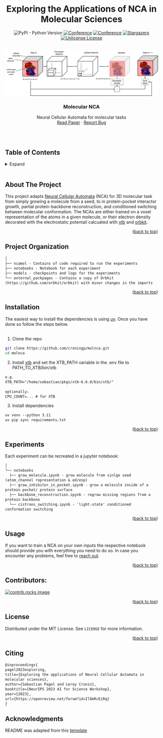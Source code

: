 <!-- SHIEDS -->
<a id="readme-top"></a>
<div align="center">    

# Exploring the Applications of NCA in Molecular Sciences  

![PyPI - Python Version][python-shield]
[![Conference][conference-shield]][conference-url]
[![Conference][contributors-shield]][contributors-url]
[![Stargazers][stars-shield]][stars-url]
[![Unlicense License][license-shield]][license-url]

</div>

<!-- PROJECT LOGO -->
<br />
<div align="center">
  <a href="https://github.com/croningp/molnca">
    <img src="assets/concept.png" alt="Logo">
  </a>

  <h3 align="center">Molecular NCA</h3>

  <p align="center">
    Neural Cellular Automata for molecular tasks
    <br />
    <a href="https://openreview.net/pdf?id=Il8mRcEiRq">Read Paper</a>
    ·
    <a href="https://github.com/croningp/molnca/issues/new?labels=bug&template=bug-report---.md">Report Bug</a>
  </p>
  </br></br>
</div>

<!-- TOC -->
## Table of Contents
<details>
  <summary>Expand</summary>
  <ol>
    <li>
      <a href="#about-the-project">About the project</a>
    </li>
    <li>
      <a href="#project-organization">Project Organization</a>
    </li>
    <li>
      <a href="#installation">Installation</a>
    </li>
    <li><a href="#experiments">Experiments</a></li>
    <li><a href="#usage">Usage</a></li>
    <li><a href="#contributors">Contributors</a></li>
    <li><a href="#license">License</a></li>
    <li><a href="#citing">Citing</a></li>
    <li><a href="#acknowledgments">Acknowledgments</a></li>
  </ol>
</details>
</br>

<!-- ABOUT THE PROJECT -->
## About The Project

This project adapts [Neural Cellular Automata](https://arxiv.org/abs/2103.08737) (NCA) for 3D molecular task from simply growing a molecule from a seed, to in protein-pocket interactor growth, partial protein-backbone reconstruction, and conditioned switching between molecular conformation. The NCAs are either trained on a voxel representation of the atoms in a given molecule, or their electron density decorated with the electrostatic potentail calcuated with [xtb](https://github.com/grimme-lab/xtb) and [orbkit](https://github.com/orbkit/orbkit).

<p align="right">(<a href="#readme-top">back to top</a>)</p>

## Project Organization

```
│
├── ncamol - Contains of code required to run the experiments
├── notebooks - Notebook for each experiment
├── models - checkpoints and logs for the experiments
└── external_packpages - Contains a copy of Orbkit (https://github.com/orbkit/orbkit) with minor changes in the imports

```

<p align="right">(<a href="#readme-top">back to top</a>)</p>

<!-- Installation -->
## Installation
The easiest way to install the dependencies is using [uv](https://docs.astral.sh/uv/getting-started/installation/#standalone-installer). Once you have done so follow the steps below.
</br></br>

1. Clone the repo
```sh
git clone https://github.com/croningp/molnca.git
cd molnca
```

2. Install [xtb](https://xtb-docs.readthedocs.io/en/latest/setup.html) and set the XTB_PATH variable in the .env file to PATH_TO_XTB/bin/xtb
```.env
e.g.
XTB_PATH="/home/sebastian/pkgs/xtb-6.6.0/bin/xtb/"

optionally:
CPU_COUNT=... # for XTB
```

3. Install dependencies
```
uv venv --python 3.11
uv pip sync requirements.txt
```


<p align="right">(<a href="#readme-top">back to top</a>)</p>


<!-- Experiments -->
## Experiments

Each experiment can be recreated in a jupyter notebook:

```
│
└── notebooks
  ├── grow_molecule.ipynb - grow molecule from sinlge seed (atom_channel representation & ed/esp)
  ├── grow_inhibitor_in_pocket.ipynb - grow a molecule inside of a protein pocket/ protein surface
  ├── backbone_reconstruction.ipynb - regrow missing regions from a protein backbone
  └── cistrans_switching.ipynb - 'light-state' conditioned conformation switching 
```

<p align="right">(<a href="#readme-top">back to top</a>)</p>



<!-- USAGE EXAMPLES -->
## Usage

If you want to train a NCA on your own inputs the respective notebook should provide you with everything you need to do so. In case you encounter any problems, feel free to [reach out](mailto:pagel.sebastian.1@gmail.com?subject=[GitHub]).

<p align="right">(<a href="#readme-top">back to top</a>)</p>


## Contributors:

<a href="https://github.com/croningp/molnca/graphs/contributors">
  <img src="https://contrib.rocks/image?repo=croningp/molnca" alt="contrib.rocks image" />
</a>

<p align="right">(<a href="#readme-top">back to top</a>)</p>



<!-- LICENSE -->
## License

Distributed under the MIT License. See `LICENSE` for more information.

<p align="right">(<a href="#readme-top">back to top</a>)</p>


<!-- Citation -->
## Citing
```
@inproceedings{
pagel2023exploring,
title={Exploring the applications of Neural Cellular Automata in molecular sciences},
author={Sebastian Pagel and Leroy Cronin},
booktitle={NeurIPS 2023 AI for Science Workshop},
year={2023},
url={https://openreview.net/forum?id=Il8mRcEiRq}
}
```


<!-- ACKNOWLEDGMENTS -->
## Acknowledgments

README was adapted from this [template](https://github.com/othneildrew/Best-README-Template/blob/main/BLANK_README.md)



<!-- MARKDOWN LINKS & IMAGES -->
<!-- https://www.markdownguide.org/basic-syntax/#reference-style-links -->
[conference-shield]: https://img.shields.io/badge/NeurIPS_23-AI4Science-blue?style=for-the-badge
[conference-url]: https://openreview.net/pdf?id=Il8mRcEiRq
[contributors-shield]: https://img.shields.io/github/contributors/croningp/molnca.svg?style=for-the-badge
[contributors-url]: https://github.com/croningp/molca/graphs/contributors
[stars-shield]: https://img.shields.io/github/stars/croningp/molnca.svg?style=for-the-badge
[stars-url]: https://github.com/croningp/molca/stargazers
[python-shield]: https://img.shields.io/badge/python-3.11-3670A0?style=for-the-badge&logo=python&logoColor=ffdd54
[license-shield]: https://img.shields.io/badge/license-MIT-blue?style=for-the-badge
[license-url]: https://github.com/othneildrew/Best-README-Template/blob/master/LICENSE.txt

